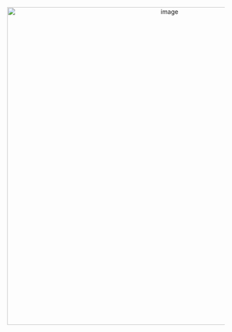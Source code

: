 <div align="center">
<img width="736" height="735" alt="image" src="https://github.com/user-attachments/assets/64c2443c-db38-4dc1-baf8-801bfe2f39c8" />
<p align="center">
